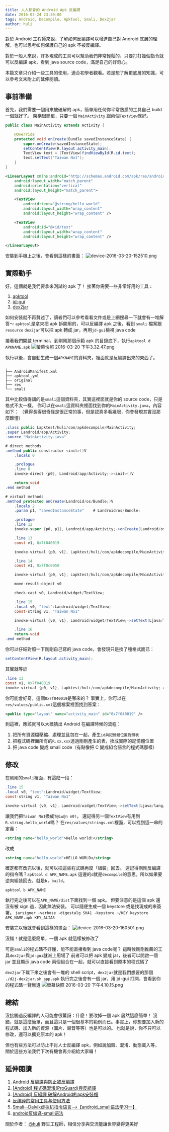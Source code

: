 ```yaml
---
title: 人人都會的 Android Apk 反編譯
date: 2016-03-24 23:30:00
tags: Android, Decompile, Apktool, Smali, Dex2jar
author: huli
---
```


對於 Android 工程師來說，了解如何反編譯可以增進自己對 Android 底層的理解，也可以思考如何保護自己的 apk 不被反編譯。

對於一般人來說，許多現成的工具可以幫助我們非常輕鬆的、只要打打幾個指令就可以反編譯 apk，看到 java source code，滿足自己的好奇心。

本篇文章只介紹一些工具的使用，適合初學者觀看。若是想了解更底層的知識，可以參考文末附上的延伸閱讀。

## 事前準備
首先，我們需要一個用來被破解的 apk，簡單用任何你平常熟悉的工具自己 build 一個就好了。
架構很簡單，只要一個 `MainActivity` 跟兩個`TextView`就好。
``` java MainActivity.java
public class MainActivity extends Activity {

    @Override
    protected void onCreate(Bundle savedInstanceState) {
        super.onCreate(savedInstanceState);
        setContentView(R.layout.activity_main);
        TextView text = (TextView)findViewById(R.id.text);
        text.setText("Taiwan No1");
    }
}
```

``` xml activity_main.xml
<LinearLayout xmlns:android="http://schemas.android.com/apk/res/android"
    android:layout_width="match_parent"
    android:orientation="vertical"
    android:layout_height="match_parent">

    <TextView
        android:text="@string/hello_world"
        android:layout_width="wrap_content"
        android:layout_height="wrap_content" />

    <TextView
        android:id="@+id/text"
        android:layout_width="wrap_content"
        android:layout_height="wrap_content" />

</LinearLayout>
```

安裝到手機上之後，會看到這樣的畫面：
![device-2016-03-20-152510.png](http://user-image.logdown.io/user/7013/blog/6977/post/661513/uVN5gnA0QC6PEdujMIZg_device-2016-03-20-152510.png)

## 實際動手
好，這個就是我們要拿來測試的 apk 了！
接著你需要一些非常好用的工具：

1. [apktool](http://ibotpeaches.github.io/Apktool/)
2. [jd-gui](http://jd.benow.ca/)
3. [dex2jar](https://sourceforge.net/projects/dex2jar/)

如何安裝就不再贅述了，讀者們可以參考看看文件或是上網搜尋一下就會有一堆解答～
`apktool`是拿來把 apk 拆開用的，可以反編譯 apk 之後，看到 `smali` 檔案跟 `resource`
`dex2jar`可以把 apk 轉成 jar，再用`jd-gui`檢視 java code

接著我們開啟 terminal，到剛剛那個示範 apk 的目錄底下，執行`apktool d APKNAME.apk`
![螢幕快照 2016-03-20 下午3.32.47.png](http://user-image.logdown.io/user/7013/blog/6977/post/661513/Ahk6ZkFOQm7ECISEyxMI_%E8%9E%A2%E5%B9%95%E5%BF%AB%E7%85%A7%202016-03-20%20%E4%B8%8B%E5%8D%883.32.47.png)

執行以後，會自動生成一個`APKNAME`的資料夾，裡面就是反編譯出來的東西了。

```
.
├── AndroidManifest.xml
├── apktool.yml
├── original
├── res
└── smali
```

其中比較值得講的是`smali`這個資料夾，其實這裡面就是你的 source code，只是格式不太一樣。
你可以在`smali`這資料夾裡面找到你的`MainActivity.java`，內容如下：
（覺得長得很奇怪是很正常的事，但是認真多看幾眼，你會發現其實沒那麼難懂）

``` java MainActivity.java
.class public Lapktest/huli/com/apkdecompile/MainActivity;
.super Landroid/app/Activity;
.source "MainActivity.java"

# direct methods
.method public constructor <init>()V
    .locals 0

    .prologue
    .line 8
    invoke-direct {p0}, Landroid/app/Activity;-><init>()V

    return-void
.end method

# virtual methods
.method protected onCreate(Landroid/os/Bundle;)V
    .locals 2
    .param p1, "savedInstanceState"    # Landroid/os/Bundle;

    .prologue
    .line 12
    invoke-super {p0, p1}, Landroid/app/Activity;->onCreate(Landroid/os/Bundle;)V

    .line 13
    const v1, 0x7f040019

    invoke-virtual {p0, v1}, Lapktest/huli/com/apkdecompile/MainActivity;->setContentView(I)V

    .line 14
    const v1, 0x7f0c0050

    invoke-virtual {p0, v1}, Lapktest/huli/com/apkdecompile/MainActivity;->findViewById(I)Landroid/view/View;

    move-result-object v0

    check-cast v0, Landroid/widget/TextView;

    .line 15
    .local v0, "text":Landroid/widget/TextView;
    const-string v1, "Taiwan No1"

    invoke-virtual {v0, v1}, Landroid/widget/TextView;->setText(Ljava/lang/CharSequence;)V

    .line 16
    return-void
.end method
```

你可以仔細對照一下剛剛自己寫的 java code，會發現只是換了種格式而已：

``` java
setContentView(R.layout.activity_main);
```
其實就等於

``` java
.line 13
const v1, 0x7f040019
invoke-virtual {p0, v1}, Lapktest/huli/com/apkdecompile/MainActivity;->setContentView(I)V
```

你可能會好奇，這個`0x7f040019`是哪來的？
事實上，你可以在`res/values/public.xml`這個檔案裡面找到答案：
``` xml
<public type="layout" name="activity_main" id="0x7f040019" />
```

到這裡，應該就可以大概猜出 Android 在編譯時候的流程：

1. 把所有資源檔壓縮、處理並且包在一起，產生`id與記憶體位置對照表`
2. 把程式碼裡面所有的`R.xx.xxx`透過剛剛產生的表，換成實際的記憶體位置
3. 把 java code 變成 smali code（有點像把 C 變成組合語言的程式碼那樣）

## 修改
在剛剛的`smali`裡面，有這麼一段：
``` java
.line 15
.local v0, "text":Landroid/widget/TextView;
const-string v1, "Taiwan No1"

invoke-virtual {v0, v1}, Landroid/widget/TextView;->setText(Ljava/lang/CharSequence;)V
```

讓我們把`Taiwan No1`換成`T@iw@n n0!`。
還記得另一個`TextView`有用到`R.string.hello_world`嗎？
在`res/values/strings.xml`裡面，可以找到這一串的定義：
``` xml
<string name="hello_world">Hello world!</string>
```
改成
``` xml
<string name="hello_world">HELLO WORLD</string>
```

確定都有改完以後，就可以把這些程式碼再度「組裝」回去。
還記得剛剛反編譯的指令嗎？`apktool d APK_NAME.apk`
這邊的`d`就是`decompile`的意思，所以如果要逆向組裝回去，就是`b`，`build`。

`apktool b APK_NAME`

執行完之後可以在`APK_NAME/dist`下面找到一個 apk。
但要注意的是這個 apk 還沒有被 sign 過，因此無法安裝。
可以隨便生成一個 keystore 或是找現成的來簽署。
`jarsigner -verbose -digestalg SHA1 -keystore ~/KEY.keystore APK_NAME.apk KEY_ALIAS`

安裝完以後就會看到這樣的畫面：
![device-2016-03-20-160501.png](http://user-image.logdown.io/user/7013/blog/6977/post/661513/RNKaPElHQA2BJ02proFr_device-2016-03-20-160501.png)

沒錯！就是這麼簡單，一個 apk 就這樣被修改了

可是`smali`的程式碼不好懂，能不能直接看到 java code呢？
這時候剛剛推薦的工具`dex2jar`與`jd-gui`就派上用場了
前者可以把 apk 變成 jar，後者可以開啟一個 jar 並且顯示 java code
兩個組合在一起，就可以直接看到原本的程式碼了

`dex2jar`下載下來之後會有一堆的 shell script，`dex2jar`就是我們想要的那個
`./d2j-dex2jar.sh app.apk`
執行完之後會有一個 jar，用 jd-gui 打開，會看到你的程式碼一覽無遺
![螢幕快照 2016-03-20 下午4.10.15.png](http://user-image.logdown.io/user/7013/blog/6977/post/661513/zrnTKCQgT0OeIPbkkfp8_%E8%9E%A2%E5%B9%95%E5%BF%AB%E7%85%A7%202016-03-20%20%E4%B8%8B%E5%8D%884.10.15.png)

## 總結
沒接觸過反編譯的人可能會很驚訝：什麼！要改掉一個 apk 居然這麼簡單！
沒錯，就是這麼簡單，而且這只是一個很基本的範例而已。事實上，你想要加入新的程式碼、加入新的資源（圖片、聲音等等）也是可以的。
也就是說，你不只可以修改，還可以擴充原本的 apk！

但也有些方法可以防止不肖人士反編譯 apk，例如說加殼、混淆、動態載入等，關於這些方法我們下次有機會再介紹給大家囉！

## 延伸閱讀
1. [Android 反編譯與防止被反編譯](https://magiclen.org/android-decompiler/)
2. [[Android] 程式碼混淆(ProGuard)與反組譯](http://aiur3908.blogspot.tw/2015/07/android-proguard.html)
3. [[Android] 反組譯 破解Android的apk安裝檔](http://blog.davidou.org/archives/553)
4. [反编译的常用工具与使用方法](http://www.wangchenlong.org/2016/03/19/reverse-analyze-apk/)
5. [Smali--Dalvik虚拟机指令语言-->【android_smali语法学习一】](http://blog.csdn.net/wdaming1986/article/details/8299996)
6. [android反编译-smali语法](http://blog.isming.me/2015/01/14/android-decompile-smali/)


關於作者： 
[@huli](http://huli.logdown.com/) 野生工程師，相信分享與交流能讓世界變得更美好